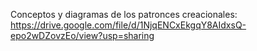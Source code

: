 Conceptos y diagramas de los patronces creacionales:
https://drive.google.com/file/d/1NjqENCxEkgqY8AIdxsQ-epo2wDZovzEo/view?usp=sharing

